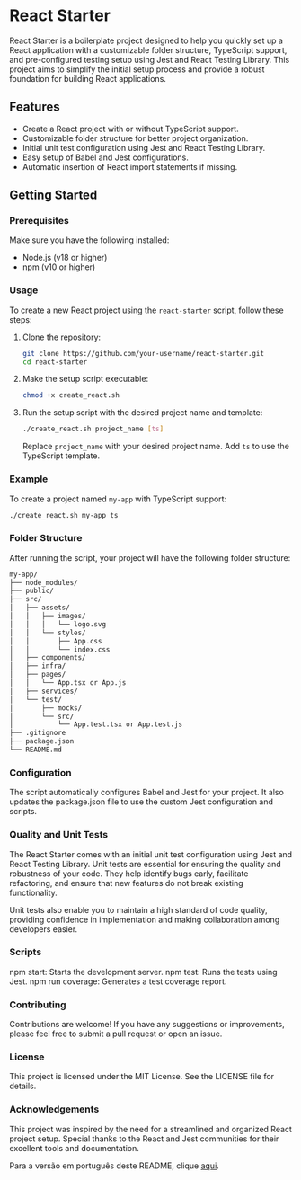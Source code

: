 # React Starter

React Starter is a boilerplate project designed to help you quickly set up a React application with a customizable folder structure, TypeScript support, and pre-configured testing setup using Jest and React Testing Library. This project aims to simplify the initial setup process and provide a robust foundation for building React applications.

## Features

- Create a React project with or without TypeScript support.
- Customizable folder structure for better project organization.
- Initial unit test configuration using Jest and React Testing Library.
- Easy setup of Babel and Jest configurations.
- Automatic insertion of React import statements if missing.

## Getting Started

### Prerequisites

Make sure you have the following installed:

- Node.js (v18 or higher)
- npm (v10 or higher)

### Usage

To create a new React project using the `react-starter` script, follow these steps:

1. Clone the repository:

    ```bash
    git clone https://github.com/your-username/react-starter.git
    cd react-starter
    ```

2. Make the setup script executable:

    ```bash
    chmod +x create_react.sh
    ```

3. Run the setup script with the desired project name and template:

    ```bash
    ./create_react.sh project_name [ts]
    ```

    Replace `project_name` with your desired project name. Add `ts` to use the TypeScript template.

### Example

To create a project named `my-app` with TypeScript support:

```bash
./create_react.sh my-app ts
```

### Folder Structure
After running the script, your project will have the following folder structure:

```bash
my-app/
├── node_modules/
├── public/
├── src/
│   ├── assets/
│   │   ├── images/
│   │   │   └── logo.svg
│   │   └── styles/
│   │       ├── App.css
│   │       └── index.css
│   ├── components/
│   ├── infra/
│   ├── pages/
│   │   └── App.tsx or App.js
│   ├── services/
│   └── test/
│       ├── mocks/
│       └── src/
│           └── App.test.tsx or App.test.js
├── .gitignore
├── package.json
└── README.md
```

### Configuration

The script automatically configures Babel and Jest for your project. It also updates the package.json file to use the custom Jest configuration and scripts.

### Quality and Unit Tests

The React Starter comes with an initial unit test configuration using Jest and React Testing Library. Unit tests are essential for ensuring the quality and robustness of your code. They help identify bugs early, facilitate refactoring, and ensure that new features do not break existing functionality.

Unit tests also enable you to maintain a high standard of code quality, providing confidence in implementation and making collaboration among developers easier.

### Scripts

npm start: Starts the development server.
npm test: Runs the tests using Jest.
npm run coverage: Generates a test coverage report.

### Contributing

Contributions are welcome! If you have any suggestions or improvements, please feel free to submit a pull request or open an issue.

### License

This project is licensed under the MIT License. See the LICENSE file for details.

### Acknowledgements

This project was inspired by the need for a streamlined and organized React project setup. Special thanks to the React and Jest communities for their excellent tools and documentation.

Para a versão em português deste README, clique [aqui](README.md).